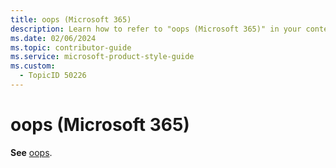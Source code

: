 ```yaml
---
title: oops (Microsoft 365)
description: Learn how to refer to "oops (Microsoft 365)" in your content.
ms.date: 02/06/2024
ms.topic: contributor-guide
ms.service: microsoft-product-style-guide
ms.custom:
  - TopicID 50226
---
```



# oops (Microsoft 365)

**See** [oops](~\a_z_names_terms\o\oops.md).

